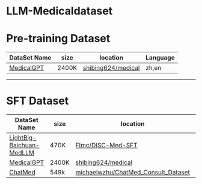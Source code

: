 # LLM-Medicaldataset

# Pre-training Dataset

| DataSet Name     |   size  | location     | Language     |
| -------- | -------- | -------- | -------- |
|[MedicalGPT](https://github.com/shibing624/MedicalGPT) | 2400K | [shibing624/medical](https://huggingface.co/datasets/shibing624/medical/tree/main)| zh,en |

---

# SFT Dataset


| DataSet Name     |   size  | location     | Language     |
| -------- | -------- | -------- | -------- |
| [LightBig-Baichuan-MedLLM](https://github.com/heli-dawnlab703/LightBig-Baichuan-MedLLM/tree/main) | 470K | [Flmc/DISC-Med-SFT](https://huggingface.co/datasets/Flmc/DISC-Med-SFT) |zh |
|[MedicalGPT](https://github.com/shibing624/MedicalGPT) | 2400K | [shibing624/medical](https://huggingface.co/datasets/shibing624/medical/tree/main/finetune)| zh,en |
|[ChatMed](https://github.com/michael-wzhu/ChatMed?tab=readme-ov-file) | 549k | [michaelwzhu/ChatMed_Consult_Dataset](https://huggingface.co/datasets/michaelwzhu/ChatMed_Consult_Dataset/viewer)| zh |

